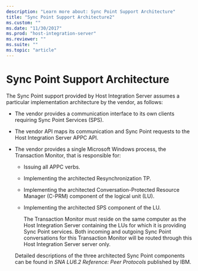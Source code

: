 ```yaml
---
description: "Learn more about: Sync Point Support Architecture"
title: "Sync Point Support Architecture2"
ms.custom: ""
ms.date: "11/30/2017"
ms.prod: "host-integration-server"
ms.reviewer: ""
ms.suite: ""
ms.topic: "article"
---
```

# Sync Point Support Architecture
The Sync Point support provided by Host Integration Server assumes a particular implementation architecture by the vendor, as follows:  
  
- The vendor provides a communication interface to its own clients requiring Sync Point Services (SPS).  
  
- The vendor API maps its communication and Sync Point requests to the Host Integration Server APPC API.  
  
- The vendor provides a single Microsoft Windows process, the Transaction Monitor, that is responsible for:  
  
  - Issuing all APPC verbs.  
  
  - Implementing the architected Resynchronization TP.  
  
  - Implementing the architected Conversation-Protected Resource Manager (C-PRM) component of the logical unit (LU).  
  
  - Implementing the architected SPS component of the LU.  
  
    The Transaction Monitor must reside on the same computer as the Host Integration Server containing the LUs for which it is providing Sync Point services. Both incoming and outgoing Sync Point conversations for this Transaction Monitor will be routed through this Host Integration Server server only.  
  
  Detailed descriptions of the three architected Sync Point components can be found in *SNA LU6.2 Reference: Peer Protocols* published by IBM.
